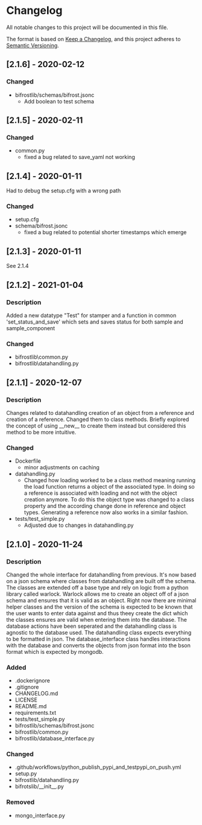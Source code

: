 # Changelog
All notable changes to this project will be documented in this file.

The format is based on [Keep a Changelog](https://keepachangelog.com/en/1.0.0/),
and this project adheres to [Semantic Versioning](https://semver.org/spec/v2.0.0.html).

## [2.1.6] - 2020-02-12
### Changed
- bifrostlib/schemas/bifrost.jsonc
  - Add boolean to test schema

## [2.1.5] - 2020-02-11
### Changed
- common.py
  - fixed a bug related to save_yaml not working
## [2.1.4] - 2020-01-11
Had to debug the setup.cfg with a wrong path

### Changed
- setup.cfg
- schema/bifrost.jsonc 
  - fixed a bug related to potential shorter timestamps which emerge

## [2.1.3] - 2020-01-11
See 2.1.4
## [2.1.2] - 2021-01-04
### Description
Added a new datatype "Test" for stamper and a function in common 'set_status_and_save' which sets and saves status for both sample and sample_component
### Changed
- bifrostlib\common.py
- bifrostlib\datahandling.py

## [2.1.1] - 2020-12-07
### Description
Changes related to datahandling creation of an object from a reference and creation of a reference. Changed them to class methods. Briefly explored the concept of using \_\_new\_\_ to create them instead but considered this method to be more intuitive.
### Changed
- Dockerfile
  - minor adjustments on caching
- datahandling.py
  - Changed how loading worked to be a class method meaning running the load function returns a object of the associated type. In doing so a reference is associated with loading and not with the object creation anymore. To do this the object type was changed to a class property and the according change done in reference and object types. Generating a reference now also works in a similar fashion.
- tests/test_simple.py
  - Adjusted due to changes in datahandling.py
## [2.1.0] - 2020-11-24
### Description
Changed the whole interface for datahandling from previous. It's now based on a json schema where classes from datahandling are built off the schema. The classes are extended off a base type and rely on logic from a python library called warlock. Warlock allows me to create an object off of a json schema and ensures that it is valid as an object. Right now there are minimal helper classes and the version of the schema is expected to be known that the user wants to enter data against and thus theey create the dict which the classes ensures are valid when entering them into the database. The database actions have been seperated and the datahandling class is agnostic to the database used. The datahandling class expects everything to be formatted in json. The database_interface class handles interactions with the database and converts the objects from json format into the bson format which is expected by mongodb. 

### Added
- .dockerignore
- .gitignore
- CHANGELOG.md
- LICENSE
- README.md
- requirements.txt
- tests/test_simple.py
- bifrostlib/schemas/bifrost.jsonc
- bifrostlib/common.py
- bifrostlib/database_interface.py

### Changed
- .github/workflows/python_publish_pypi_and_testpypi_on_push.yml
- setup.py
- bifrostlib/datahandling.py
- bifrotslib/\_\_init\_\_.py

### Removed
- mongo_interface.py